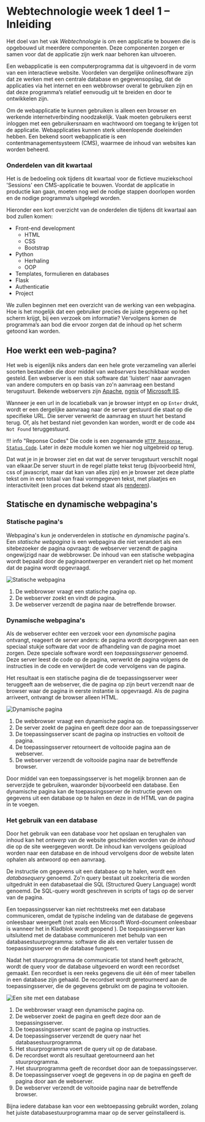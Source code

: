 # Webtechnologie week 1 deel 1 – Inleiding

Het doel van het vak *Webtechnologie* is om een applicatie te bouwen die is opgebouwd uit meerdere componenten. Deze componenten zorgen er samen voor dat de applicatie zijn werk naar behoren kan uitvoeren.

Een webapplicatie is een computerprogramma dat is uitgevoerd in de vorm van een interactieve website. Voordelen van dergelijke onlinesoftware zijn dat ze werken met een centrale database en gegevensopslag, dat de applicaties via het internet en een webbrowser overal te gebruiken zijn en dat deze programma’s relatief eenvoudig uit te breiden en door te ontwikkelen zijn.

Om de webapplicatie te kunnen gebruiken is alleen een browser en werkende internetverbinding noodzakelijk. Vaak moeten gebruikers eerst inloggen met een gebruikersnaam en wachtwoord om toegang te krijgen tot de applicatie. Webapplicaties kunnen sterk uiteenlopende doeleinden hebben. Een bekend soort webapplicatie is een contentmanagementsysteem (CMS), waarmee de inhoud van websites kan worden beheerd. 

### Onderdelen van dit kwartaal 

Het is de bedoeling ook tijdens dit kwartaal voor de fictieve muziekschool 'Sessions' een CMS-applicatie te bouwen. Voordat de applicatie in productie kan gaan, moeten nog wel de nodige stappen doorlopen worden en de nodige programma’s uitgelegd worden.

Hieronder een kort overzicht van de onderdelen die tijdens dit kwartaal aan bod zullen komen:

- Front-end development
    - HTML
    - CSS
    - Bootstrap
- Python
    - Herhaling
    - OOP
- Templates, formulieren en databases
- Flask
- Authenticatie
- Project

We zullen beginnen met een overzicht van de werking van een webpagina. Hoe is het mogelijk dat een gebruiker precies de juiste gegevens op het scherm krijgt, bij een verzoek om informatie? Vervolgens komen de programma’s aan bod die ervoor zorgen dat de inhoud op het scherm getoond kan worden.

## Hoe werkt een web-pagina?

Het web is eigenlijk niks anders dan een hele grote verzameling van allerlei soorten bestanden die door middel van *webservers* beschikbaar worden gesteld. Een webserver is een stuk software dat 'luistert' naar aanvragen van andere computers en op basis van zo'n aanvraag een bestand terugstuurt. Bekende webservers zijn [Apache](http://httpd.apache.org/), [ngnix](https://www.nginx.com/) of [Microsoft IIS](https://www.iis.net/). 

Wanneer je een url in de locatiebalk van je browser intypt en op `Enter` drukt, wordt er een dergelijke aanvraag naar de server gestuurd die staat op die specifieke URL. Die server verwerkt de aanvraag en stuurt het bestand terug. Of, als het bestand niet gevonden kan worden, wordt er de code `404 Not Found` teruggestuurd.

!!! info "Reponse Codes" 
    Die code is een zogenaamde [`HTTP Response Status Code`](https://developer.mozilla.org/nl/docs/Web/HTTP/Status). Later in deze module komen we hier nog uitgebreid op terug.

Dat wat je in je browser ziet en dat wat de server terugstuurt verschilt nogal van elkaar.De server stuurt in de regel platte tekst terug (bijvoorbeeld html, css of javascript, maar dat kan van alles zijn) en je browser zet deze platte tekst om in een totaal van fraai vormgegeven tekst, met plaatjes en interactiviteit (een proces dat bekend staat als [renderen](https://nl.wikipedia.org/wiki/Renderen)).

## Statische en dynamische webpagina's

### Statische pagina's

Webpagina's kun je onderverdelen in *statische* en *dynamische* pagina's. Een *statische webpagina* is een webpagina die niet verandert als een sitebezoeker de pagina opvraagt: de webserver verzendt de pagina ongewijzigd naar de webbrowser. De inhoud van een statische webpagina wordt bepaald door de paginaontwerper en verandert niet op het moment dat de pagina wordt opgevraagd. 

![Statische webpagina](imgs/statische_pagina.png)

1.	De webbrowser vraagt een statische pagina op.
2.	De webserver zoekt en vindt de pagina.
3.	De webserver verzendt de pagina naar de betreffende browser.

### Dynamische webpagina's
Als de webserver echter een verzoek voor een *dynamische* pagina ontvangt, reageert de server anders: de pagina wordt doorgegeven aan een speciaal stukje software dat voor de afhandeling van de pagina moet zorgen. Deze speciale software wordt een *toepassingsserver* genoemd. Deze server leest de code op de pagina, verwerkt de pagina volgens de instructies in de code en verwijdert de code vervolgens van de pagina. 

Het resultaat is een statische pagina die de toepassingsserver weer teruggeeft aan de webserver, die de pagina op zijn beurt verzendt naar de browser waar de pagina in eerste instantie is opgevraagd. Als de pagina arriveert, ontvangt de browser alleen HTML. 

![Dynamische pagina](imgs/dynamische_pagina.png)

1.	De webbrowser vraagt een dynamische pagina op.
2.	De server zoekt de pagina en geeft deze door aan de toepassingsserver
3.	De toepassingsserver scant de pagina op instructies en voltooit de pagina.
4.	De toepassingsserver retourneert de voltooide pagina aan de webserver.
5.	De webserver verzendt de voltooide pagina naar de betreffende browser. 

Door middel van een toepassingsserver is het mogelijk bronnen aan de serverzijde te gebruiken, waaronder bijvoorbeeld een database. Een dynamische pagina kan de toepassingsserver de instructie geven om gegevens uit een database op te halen en deze in de HTML van de pagina in te voegen. 

### Het gebruik van een database

Door het gebruik van een database voor het opslaan en terughalen van inhoud kan het *ontwerp* van de website gescheiden worden van de *inhoud* die op de site weergegeven wordt. De inhoud kan vervolgens geüpload worden naar een database en de inhoud vervolgens door de website laten ophalen als antwoord op een aanvraag.

De instructie om gegevens uit een database op te halen, wordt een *databasequery* genoemd. Zo'n query bestaat uit zoekcriteria die worden uitgedrukt in een databasetaal die SQL (Structured Query Language) wordt genoemd. De SQL-query wordt geschreven in scripts of tags op de server van de pagina.

Een toepassingsserver kan niet rechtstreeks met een database communiceren, omdat de typische indeling van de database de gegevens onleesbaar weergeeft (net zoals een Microsoft Word-document onleesbaar is wanneer het in Kladblok wordt geopend ). De toepassingsserver kan uitsluitend met de database communiceren met behulp van een databasestuurprogramma: software die als een vertaler tussen de toepassingsserver en de database fungeert.

Nadat het stuurprogramma de communicatie tot stand heeft gebracht, wordt de query voor de database uitgevoerd en wordt een recordset gemaakt. Een recordset is een reeks gegevens die uit één of meer tabellen in een database zijn gehaald. De recordset wordt geretourneerd aan de toepassingsserver, die de gegevens gebruikt om de pagina te voltooien.

![Een site met een database](imgs/database-site.png)

1.	De webbrowser vraagt een dynamische pagina op. 
2.	De webserver zoekt de pagina en geeft deze door aan de toepassingsserver. 
3.	De toepassingsserver scant de pagina op instructies. 
4.	De toepassingsserver verzendt de query naar het databasestuurprogramma. 
5.	Het stuurprogramma voert de query uit op de database. 
6.	De recordset wordt als resultaat geretourneerd aan het stuurprogramma. 
7.	Het stuurprogramma geeft de recordset door aan de toepassingsserver. 
8.	De toepassingsserver voegt de gegevens in op de pagina en geeft de pagina door aan de webserver. 
9.	De webserver verzendt de voltooide pagina naar de betreffende browser. 

Bijna iedere database kan voor een webtoepassing gebruikt worden, zolang het juiste  databasestuurprogramma maar op de server geïnstalleerd is.




